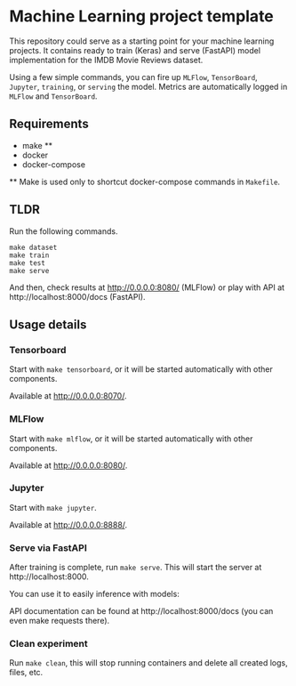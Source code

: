 # Machine Learning project template

This repository could serve as a starting point for your machine learning projects.
It contains ready to train (Keras) and serve (FastAPI) model implementation for the IMDB Movie Reviews dataset.

Using a few simple commands, you can fire up `MLFlow`, `TensorBoard`, `Jupyter`, `training`, or `serving` the model.
Metrics are automatically logged in `MLFlow` and `TensorBoard`.

## Requirements

- make **
- docker
- docker-compose

** Make is used only to shortcut docker-compose commands in `Makefile`.

## TLDR

Run the following commands.

```
make dataset
make train
make test
make serve
```

And then, check results at http://0.0.0.0:8080/ (MLFlow) or play with API at http://localhost:8000/docs (FastAPI).

## Usage details

### Tensorboard

Start with `make tensorboard`, or it will be started automatically with other components.

Available at http://0.0.0.0:8070/.

### MLFlow

Start with `make mlflow`, or it will be started automatically with other components.

Available at http://0.0.0.0:8080/.

### Jupyter

Start with `make jupyter`.

Available at http://0.0.0.0:8888/.

### Serve via FastAPI

After training is complete, run `make serve`. This will start the server at http://localhost:8000.

You can use it to easily inference with models:

API documentation can be found at http://localhost:8000/docs (you can even make requests there).

### Clean experiment

Run `make clean`, this will stop running containers and delete all created logs, files, etc.
